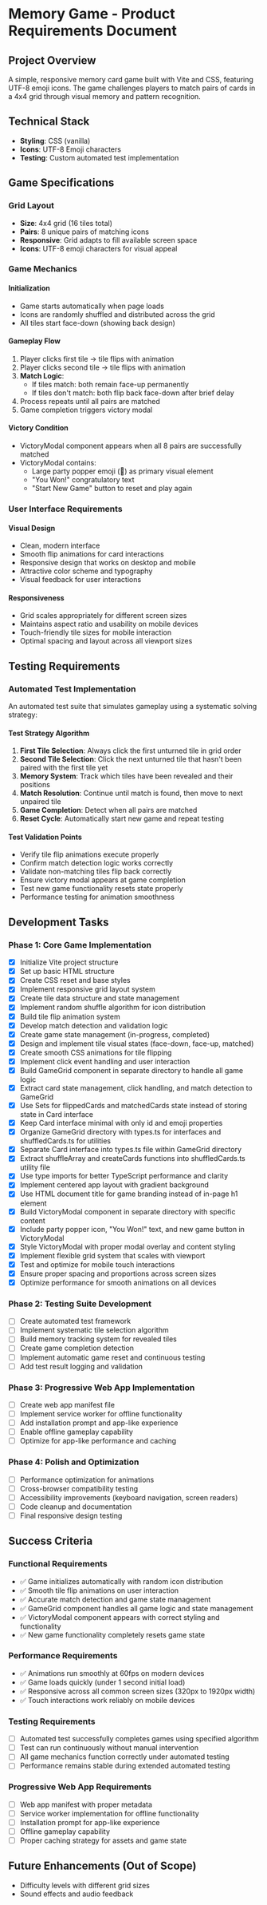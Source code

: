 # Memory Game - Product Requirements Document

## Project Overview

A simple, responsive memory card game built with Vite and CSS, featuring UTF-8 emoji icons. The game challenges players to match pairs of cards in a 4x4 grid through visual memory and pattern recognition.

## Technical Stack

- **Styling**: CSS (vanilla)
- **Icons**: UTF-8 Emoji characters
- **Testing**: Custom automated test implementation

## Game Specifications

### Grid Layout
- **Size**: 4x4 grid (16 tiles total)
- **Pairs**: 8 unique pairs of matching icons
- **Responsive**: Grid adapts to fill available screen space
- **Icons**: UTF-8 emoji characters for visual appeal

### Game Mechanics

#### Initialization
- Game starts automatically when page loads
- Icons are randomly shuffled and distributed across the grid
- All tiles start face-down (showing back design)

#### Gameplay Flow
1. Player clicks first tile → tile flips with animation
2. Player clicks second tile → tile flips with animation
3. **Match Logic**:
   - If tiles match: both remain face-up permanently
   - If tiles don't match: both flip back face-down after brief delay
4. Process repeats until all pairs are matched
5. Game completion triggers victory modal

#### Victory Condition
- VictoryModal component appears when all 8 pairs are successfully matched
- VictoryModal contains:
  - Large party popper emoji (🎉) as primary visual element
  - "You Won!" congratulatory text
  - "Start New Game" button to reset and play again

### User Interface Requirements

#### Visual Design
- Clean, modern interface
- Smooth flip animations for card interactions
- Responsive design that works on desktop and mobile
- Attractive color scheme and typography
- Visual feedback for user interactions

#### Responsiveness
- Grid scales appropriately for different screen sizes
- Maintains aspect ratio and usability on mobile devices
- Touch-friendly tile sizes for mobile interaction
- Optimal spacing and layout across all viewport sizes

## Testing Requirements

### Automated Test Implementation
An automated test suite that simulates gameplay using a systematic solving strategy:

#### Test Strategy Algorithm
1. **First Tile Selection**: Always click the first unturned tile in grid order
2. **Second Tile Selection**: Click the next unturned tile that hasn't been paired with the first tile yet
3. **Memory System**: Track which tiles have been revealed and their positions
4. **Match Resolution**: Continue until match is found, then move to next unpaired tile
5. **Game Completion**: Detect when all pairs are matched
6. **Reset Cycle**: Automatically start new game and repeat testing

#### Test Validation Points
- Verify tile flip animations execute properly
- Confirm match detection logic works correctly
- Validate non-matching tiles flip back correctly
- Ensure victory modal appears at game completion
- Test new game functionality resets state properly
- Performance testing for animation smoothness

## Development Tasks

### Phase 1: Core Game Implementation
- [x] Initialize Vite project structure
- [x] Set up basic HTML structure
- [x] Create CSS reset and base styles
- [x] Implement responsive grid layout system
- [x] Create tile data structure and state management
- [x] Implement random shuffle algorithm for icon distribution
- [x] Build tile flip animation system
- [x] Develop match detection and validation logic
- [x] Create game state management (in-progress, completed)
- [x] Design and implement tile visual states (face-down, face-up, matched)
- [x] Create smooth CSS animations for tile flipping
- [x] Implement click event handling and user interaction
- [x] Build GameGrid component in separate directory to handle all game logic
- [x] Extract card state management, click handling, and match detection to GameGrid
- [x] Use Sets for flippedCards and matchedCards state instead of storing state in Card interface
- [x] Keep Card interface minimal with only id and emoji properties
- [x] Organize GameGrid directory with types.ts for interfaces and shuffledCards.ts for utilities
- [x] Separate Card interface into types.ts file within GameGrid directory
- [x] Extract shuffleArray and createCards functions into shuffledCards.ts utility file
- [x] Use type imports for better TypeScript performance and clarity
- [x] Implement centered app layout with gradient background
- [x] Use HTML document title for game branding instead of in-page h1 element
- [x] Build VictoryModal component in separate directory with specific content
- [x] Include party popper icon, "You Won!" text, and new game button in VictoryModal
- [x] Style VictoryModal with proper modal overlay and content styling
- [x] Implement flexible grid system that scales with viewport
- [x] Test and optimize for mobile touch interactions
- [x] Ensure proper spacing and proportions across screen sizes
- [x] Optimize performance for smooth animations on all devices

### Phase 2: Testing Suite Development
- [ ] Create automated test framework
- [ ] Implement systematic tile selection algorithm
- [ ] Build memory tracking system for revealed tiles
- [ ] Create game completion detection
- [ ] Implement automatic game reset and continuous testing
- [ ] Add test result logging and validation

### Phase 3: Progressive Web App Implementation
- [ ] Create web app manifest file
- [ ] Implement service worker for offline functionality
- [ ] Add installation prompt and app-like experience
- [ ] Enable offline gameplay capability
- [ ] Optimize for app-like performance and caching

### Phase 4: Polish and Optimization
- [ ] Performance optimization for animations
- [ ] Cross-browser compatibility testing
- [ ] Accessibility improvements (keyboard navigation, screen readers)
- [ ] Code cleanup and documentation
- [ ] Final responsive design testing

## Success Criteria

### Functional Requirements
- ✅ Game initializes automatically with random icon distribution
- ✅ Smooth tile flip animations on user interaction
- ✅ Accurate match detection and game state management
- ✅ GameGrid component handles all game logic and state management
- ✅ VictoryModal component appears with correct styling and functionality
- ✅ New game functionality completely resets game state

### Performance Requirements
- ✅ Animations run smoothly at 60fps on modern devices
- ✅ Game loads quickly (under 1 second initial load)
- ✅ Responsive across all common screen sizes (320px to 1920px width)
- ✅ Touch interactions work reliably on mobile devices

### Testing Requirements
- [ ] Automated test successfully completes games using specified algorithm
- [ ] Test can run continuously without manual intervention
- [ ] All game mechanics function correctly under automated testing
- [ ] Performance remains stable during extended automated testing

### Progressive Web App Requirements
- [ ] Web app manifest with proper metadata
- [ ] Service worker implementation for offline functionality
- [ ] Installation prompt for app-like experience
- [ ] Offline gameplay capability
- [ ] Proper caching strategy for assets and game state

## Future Enhancements (Out of Scope)
- Difficulty levels with different grid sizes
- Sound effects and audio feedback
